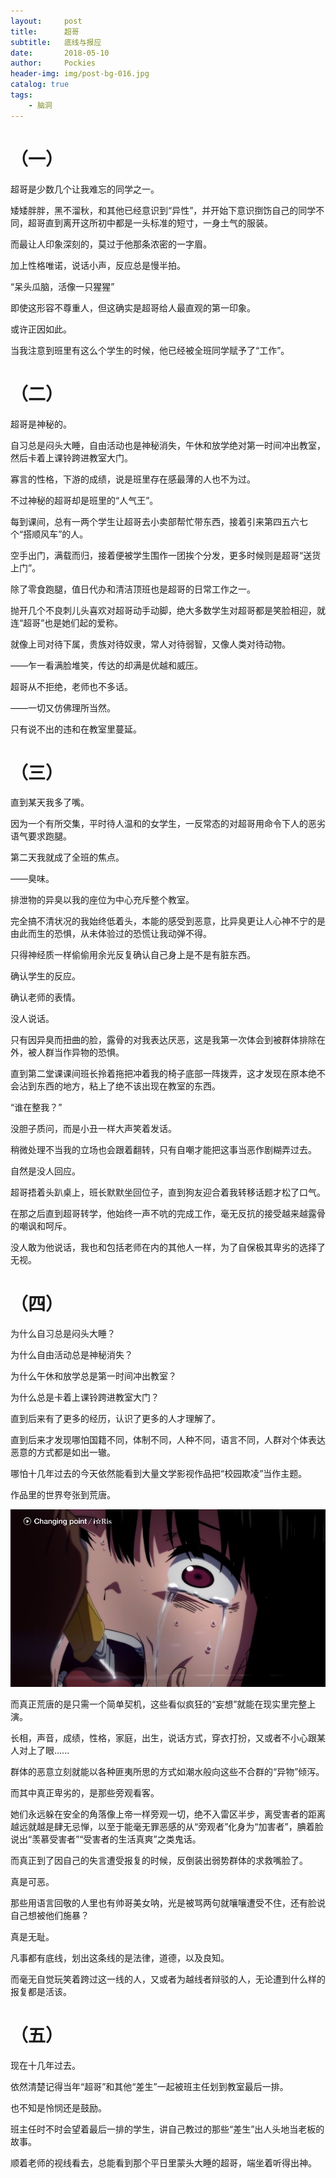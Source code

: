 ```yaml
---
layout:     post
title:      超哥
subtitle:   底线与报应
date:       2018-05-10
author:     Pockies
header-img: img/post-bg-016.jpg
catalog: true
tags:
    - 脑洞
---
```


# （一）

超哥是少数几个让我难忘的同学之一。

矮矮胖胖，黑不溜秋，和其他已经意识到“异性”，并开始下意识捯饬自己的同学不同，超哥直到离开这所初中都是一头标准的短寸，一身土气的服装。

而最让人印象深刻的，莫过于他那条浓密的一字眉。

加上性格唯诺，说话小声，反应总是慢半拍。

“呆头瓜脑，活像一只猩猩”

即使这形容不尊重人，但这确实是超哥给人最直观的第一印象。

或许正因如此。

当我注意到班里有这么个学生的时候，他已经被全班同学赋予了“工作”。

# （二）

超哥是神秘的。

自习总是闷头大睡，自由活动也是神秘消失，午休和放学绝对第一时间冲出教室，然后卡着上课铃跨进教室大门。

寡言的性格，下游的成绩，说是班里存在感最薄的人也不为过。

不过神秘的超哥却是班里的“人气王”。

每到课间，总有一两个学生让超哥去小卖部帮忙带东西，接着引来第四五六七个“搭顺风车”的人。

空手出门，满载而归，接着便被学生围作一团挨个分发，更多时候则是超哥“送货上门”。

除了零食跑腿，值日代办和清洁顶班也是超哥的日常工作之一。

抛开几个不良刺儿头喜欢对超哥动手动脚，绝大多数学生对超哥都是笑脸相迎，就连“超哥”也是她们起的爱称。

就像上司对待下属，贵族对待奴隶，常人对待弱智，又像人类对待动物。

——乍一看满脸堆笑，传达的却满是优越和威压。

超哥从不拒绝，老师也不多话。

——一切又仿佛理所当然。

只有说不出的违和在教室里蔓延。

# （三）

直到某天我多了嘴。

因为一个有所交集，平时待人温和的女学生，一反常态的对超哥用命令下人的恶劣语气要求跑腿。

第二天我就成了全班的焦点。

——臭味。

排泄物的异臭以我的座位为中心充斥整个教室。

完全搞不清状况的我始终低着头，本能的感受到恶意，比异臭更让人心神不宁的是由此而生的恐惧，从未体验过的恐慌让我动弹不得。

只得神经质一样偷偷用余光反复确认自己身上是不是有脏东西。

确认学生的反应。

确认老师的表情。

没人说话。

只有因异臭而扭曲的脸，露骨的对我表达厌恶，这是我第一次体会到被群体排除在外，被人群当作异物的恐惧。

直到第二堂课课间班长拎着拖把冲着我的椅子底部一阵拨弄，这才发现在原本绝不会沾到东西的地方，粘上了绝不该出现在教室的东西。

“谁在整我？”

没胆子质问，而是小丑一样大声笑着发话。

稍微处理不当我的立场也会跟着翻转，只有自嘲才能把这事当恶作剧糊弄过去。

自然是没人回应。

超哥捂着头趴桌上，班长默默坐回位子，直到狗友迎合着我转移话题才松了口气。

在那之后直到超哥转学，他始终一声不吭的完成工作，毫无反抗的接受越来越露骨的嘲讽和呵斥。

没人敢为他说话，我也和包括老师在内的其他人一样，为了自保极其卑劣的选择了无视。

# （四）

为什么自习总是闷头大睡？

为什么自由活动总是神秘消失？

为什么午休和放学总是第一时间冲出教室？

为什么总是卡着上课铃跨进教室大门？

直到后来有了更多的经历，认识了更多的人才理解了。

直到后来才发现哪怕国籍不同，体制不同，人种不同，语言不同，人群对个体表达恶意的方式都是如出一辙。

哪怕十几年过去的今天依然能看到大量文学影视作品把“校园欺凌”当作主题。

作品里的世界夸张到荒唐。

![](https://raw.githubusercontent.com/Pockies/pic/master/741f9461gy1fr6ipzy7v7j20ru0foabr.jpg)

而真正荒唐的是只需一个简单契机，这些看似疯狂的“妄想”就能在现实里完整上演。

长相，声音，成绩，性格，家庭，出生，说话方式，穿衣打扮，又或者不小心跟某人对上了眼......

群体的恶意立刻就能以各种匪夷所思的方式如潮水般向这些不合群的“异物”倾泻。

而其中真正卑劣的，是那些旁观看客。

她们永远躲在安全的角落像上帝一样旁观一切，绝不入雷区半步，离受害者的距离越远就越是肆无忌惮，以至于能毫无罪恶感的从“旁观者”化身为“加害者”，腆着脸说出“羡慕受害者”“受害者的生活真爽”之类鬼话。

而真正到了因自己的失言遭受报复的时候，反倒装出弱势群体的求救嘴脸了。

真是可恶。

那些用语言回敬的人里也有帅哥美女呐，光是被骂两句就嚷嚷遭受不住，还有脸说自己想被他们施暴？

真是无耻。

凡事都有底线，划出这条线的是法律，道德，以及良知。

而毫无自觉玩笑着跨过这一线的人，又或者为越线者辩驳的人，无论遭到什么样的报复都是活该。

# （五）

现在十几年过去。

依然清楚记得当年“超哥”和其他“差生”一起被班主任划到教室最后一排。

也不知是怜悯还是鼓励。

班主任时不时会望着最后一排的学生，讲自己教过的那些“差生”出人头地当老板的故事。

顺着老师的视线看去，总能看到那个平日里蒙头大睡的超哥，端坐着听得出神。
